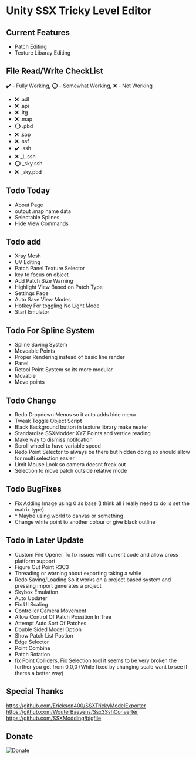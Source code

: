 # Unity SSX Tricky Level Editor

## Current Features
- Patch Editing
- Texture Libaray Editing

## File Read/Write CheckList
:heavy_check_mark: - Fully Working, :o: - Somewhat Working, :x: - Not Working
- :x: .adl
- :x: .api
- :x: .ltg
- :x: .map
- :o: .pbd
- :x: .sop
- :x: .ssf
- :heavy_check_mark: .ssh
- :x: _L.ssh
- :o: _sky.ssh
- :x: _sky.pbd
 
 ## Todo Today
- About Page
- output .map name data
- Selectable Splines
- Hide View Commands 
 
 ## Todo add
- Xray Mesh
- UV Editing
- Patch Panel Texture Selector
- key to focus on object
- Add Patch Size Warning
- Highlight View Based on Patch Type
- Settings Page
- Auto Save View Modes
- Hotkey For toggling No Light Mode
- Start Emulator

## Todo For Spline System
- Spline Saving System
- Moveable Points
- Proper Rendering instead of basic line render
- Panel
- Retool Point System so its more modular
- Movable
- Move points

## Todo Change
- Redo Dropdown Menus so it auto adds hide menu
- Tweak Toggle Object Script
- Black Background button in texture library make neater
- Standardise SSXModder XYZ Points and vertice reading
- Make way to dismiss notifcation
- Scroll wheel to have variable speed
- Redo Point Selector to always be there but hidden doing so should allow for multi selection easier
- Limit Mouse Look so camera doesnt freak out
- Selection to move patch outside relative mode

## Todo BugFixes
- Fix Adding Image using 0 as base (I think all i really need to do is set the matrix type)
- ^ Maybe using world to canvas or something
- Change white point to another colour or give black outline

## Todo in Later Update
- Custom File Opener To fix issues with current code and allow cross platform support
- Figure Out Point R3C3
- Threading or warning about exporting taking a while
- Redo Saving/Loading So it works on a project based system and pressing import generates a project
- Skybox Emulation
- Auto Updater
- Fix UI Scaling
- Controller Camera Movement
- Allow Control Of Patch Possition In Tree
- Attempt Auto Sort Of Patches
- Double Sided Model Option
- Show Patch List Postion
- Edge Selector
- Point Combine
- Patch Rotation
- fix Point Colliders, Fix Selection tool it seems to be very broken the further you get from 0,0,0 (While fixed by changing scale want to see if theres a better way)

## Special Thanks
https://github.com/Erickson400/SSXTrickyModelExporter <br>
https://github.com/WouterBaeyens/Ssx3SshConverter <br>
https://github.com/SSXModding/bigfile <br>

## Donate
[![Donate](https://www.paypalobjects.com/en_AU/i/btn/btn_donateCC_LG.gif)](https://www.paypal.com/donate/?business=VT6TG8KKZM98E&no_recurring=0&currency_code=AUD)